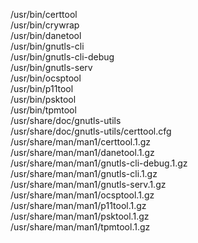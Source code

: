 /usr/bin/certtool  
/usr/bin/crywrap  
/usr/bin/danetool  
/usr/bin/gnutls-cli  
/usr/bin/gnutls-cli-debug  
/usr/bin/gnutls-serv  
/usr/bin/ocsptool  
/usr/bin/p11tool  
/usr/bin/psktool  
/usr/bin/tpmtool  
/usr/share/doc/gnutls-utils  
/usr/share/doc/gnutls-utils/certtool.cfg  
/usr/share/man/man1/certtool.1.gz  
/usr/share/man/man1/danetool.1.gz  
/usr/share/man/man1/gnutls-cli-debug.1.gz  
/usr/share/man/man1/gnutls-cli.1.gz  
/usr/share/man/man1/gnutls-serv.1.gz  
/usr/share/man/man1/ocsptool.1.gz  
/usr/share/man/man1/p11tool.1.gz  
/usr/share/man/man1/psktool.1.gz  
/usr/share/man/man1/tpmtool.1.gz  
